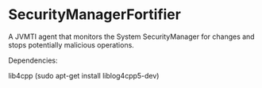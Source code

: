 SecurityManagerFortifier
========================

A JVMTI agent that monitors the System SecurityManager for changes and stops potentially malicious operations.

Dependencies:

lib4cpp (sudo apt-get install liblog4cpp5-dev)
